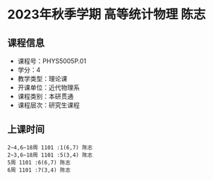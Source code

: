 # 2023年秋季学期 高等统计物理 陈志






## 课程信息

- 课程号：PHYS5005P.01
- 学分：4
- 教学类型：理论课
- 开课单位：近代物理系
- 课程类别：本研贯通
- 课程层次：研究生课程

## 上课时间

```
2~4,6~18周 1101 :1(6,7) 陈志
2~3,6~18周 1101 :5(3,4) 陈志
5周 1101 :6(6,7) 陈志
6周 1101 :7(3,4) 陈志
```

